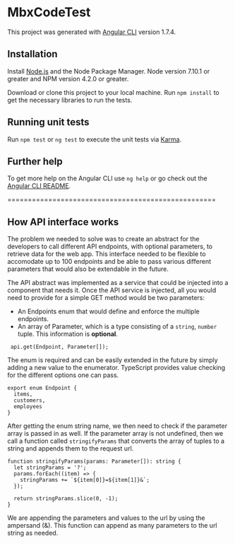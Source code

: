 # MbxCodeTest

This project was generated with [Angular CLI](https://github.com/angular/angular-cli) version 1.7.4.

## Installation

Install [Node.js](https://nodejs.org/) and the Node Package Manager. Node version 7.10.1 or greater and NPM version 4.2.0 or greater.

Download or clone this project to your local machine. Run `npm install` to get the necessary libraries to run the tests.

## Running unit tests

Run `npm test` or `ng test` to execute the unit tests via [Karma](https://karma-runner.github.io).

## Further help

To get more help on the Angular CLI use `ng help` or go check out the [Angular CLI README](https://github.com/angular/angular-cli/blob/master/README.md).

===================================================

## How API interface works

The problem we needed to solve was to create an abstract for the developers to call different API endpoints, with optional parameters, to retrieve data for the web app. This interface needed to be flexible to accomodate up to 100 endpoints and be able to pass various different parameters that would also be extendable in the future.

The API abstract was implemented as a service that could be injected into a component that needs it. Once the API service is injected, all you would need to provide for a simple GET method would be two parameters:

* An Endpoints enum that would define and enforce the multiple endpoints.
* An array of Parameter, which is a type consisting of a `string`, `number` tuple. This information is **optional**.

```code
 api.get(Endpoint, Parameter[]);
```

The enum is required and can be easily extended in the future by simply adding a new value to the enumerator. TypeScript provides value checking for the different options one can pass.

```code
export enum Endpoint {
  items,
  customers,
  employees
}
```

After getting the enum string name, we then need to check if the parameter array is passed in as well. If the parameter array is not undefined, then we call a function called `stringifyParams` that converts the array of tuples to a string and appends them to the request url.

```code
function stringifyParams(params: Parameter[]): string {
  let stringParams = '?';
  params.forEach((item) => {
    stringParams += `${item[0]}=${item[1]}&`;
  });

  return stringParams.slice(0, -1);
}
```

We are appending the parameters and values to the url by using the ampersand (&). This function can append as many parameters to the url string as needed.

